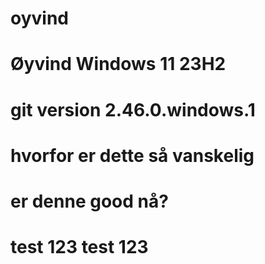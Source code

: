 # oyvind
# Øyvind Windows 11 23H2
# git version 2.46.0.windows.1
# hvorfor er dette så vanskelig
# er denne good nå?
# test 123 test 123